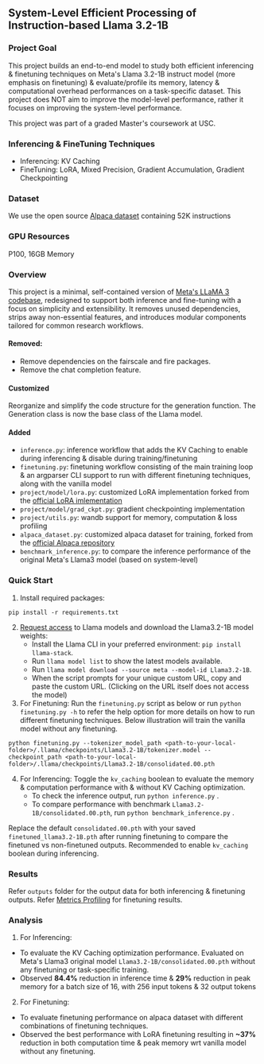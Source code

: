 ## System-Level Efficient Processing of Instruction-based Llama 3.2-1B
### Project Goal
This project builds an end-to-end model to study both efficient inferencing & finetuning techniques on Meta's Llama 3.2-1B instruct model (more emphasis on finetuning) & evaluate/profile its memory, latency & computational overhead performances on a task-specific dataset. This project does NOT aim to improve the model-level performance, rather it focuses on improving the system-level performance.

This project was part of a graded Master's coursework at USC.

### Inferencing & FineTuning Techniques
- Inferencing: KV Caching
- FineTuning: LoRA, Mixed Precision, Gradient Accumulation, Gradient Checkpointing

### Dataset
We use the open source [Alpaca dataset](https://github.com/tatsu-lab/stanford_alpaca/blob/main/alpaca_data.json) containing 52K instructions

### GPU Resources
P100, 16GB Memory

### Overview
This project is a minimal, self-contained version of [Meta's LLaMA 3 codebase](https://github.com/meta-llama), redesigned to support both inference and fine-tuning with a focus on simplicity and extensibility. It removes unused dependencies, strips away non-essential features, and introduces modular components tailored for common research workflows.

#### Removed:
- Remove dependencies on the fairscale and fire packages.
- Remove the chat completion feature.
  
#### Customized
Reorganize and simplify the code structure for the generation function. The Generation class is now the base class of the Llama model.

#### Added
- `inference.py`: inference workflow that adds the KV Caching to enable during inferencing & disable during training/finetuning
- `finetuning.py`: finetuning workflow consisting of the main training loop & an argparser CLI support to run with different finetuning techniques, along with the vanilla model
- `project/model/lora.py`: customized LoRA implementation forked from the [official LoRA imlementation](https://github.com/microsoft/LoRA.git)
- `project/model/grad_ckpt.py`: gradient checkpointing implementation
- `project/utils.py`: wandb support for memory, computation & loss profiling
- `alpaca_dataset.py`: customized alpaca dataset for training, forked from the [official Alpaca repository](https://github.com/tatsu-lab/stanford_alpaca)
- `benchmark_inference.py`: to compare the inference performance of the original Meta's Llama3 model (based on system-level) 

### Quick Start
1. Install required packages:
```
pip install -r requirements.txt
```
2. [Request access](https://www.llama.com/llama-downloads/) to Llama models and download the Llama3.2-1B model weights:
    * Install the Llama CLI in your preferred environment: `pip install llama-stack`.
    * Run `llama model list` to show the latest models available.
    * Run `llama model download --source meta --model-id Llama3.2-1B`.
    * When the script prompts for your unique custom URL, copy and paste the custom URL. (Clicking on the URL itself does not access the model)
3. For Finetuning: Run the `finetuning.py` script as below or run `python finetuning.py -h` to refer the help option for more details on how to run different finetuning techniques. Below illustration will train the vanilla model without any finetuning.
```
python finetuning.py --tokenizer_model_path <path-to-your-local-folder>/.llama/checkpoints/Llama3.2-1B/tokenizer.model --checkpoint_path <path-to-your-local-folder>/.llama/checkpoints/Llama3.2-1B/consolidated.00.pth
```
4. For Inferencing: Toggle the `kv_caching` boolean to evaluate the memory & computation performance with & without KV Caching optimization.
   - To check the inference output, run `python inference.py` . 
   - To compare performance with benchmark `Llama3.2-1B/consolidated.00.pth`, run `python benchmark_inference.py` .

Replace the default `consolidated.00.pth` with your saved `finetuned_llama3.2-1B.pth` after running finetuning to compare the finetuned vs non-finetuned outputs. Recommended to enable `kv_caching` boolean during inferencing. 

### Results
Refer `outputs` folder for the output data for both inferencing & finetuning outputs. 
Refer [Metrics Profiling](https://api.wandb.ai/links/asmitamohanty13-usc/g7qh758c) for finetuning results.

### Analysis

1. For Inferencing:
- To evaluate the KV Caching optimization performance. Evaluated on Meta's Llama3 original model `Llama3.2-1B/consolidated.00.pth` without any finetuning or task-specific training.
- Observed **84.4%** reduction in inference time & **29%** reduction in peak memory for a batch size of 16, with 256 input tokens & 32 output tokens
  
2. For Finetuning:
- To evaluate finetuning performance on alpaca dataset with different combinations of finetuning techniques.
- Observed the best performance with LoRA finetuning resulting in **~37%** reduction in both computation time & peak memory wrt vanilla model without any finetuning.
